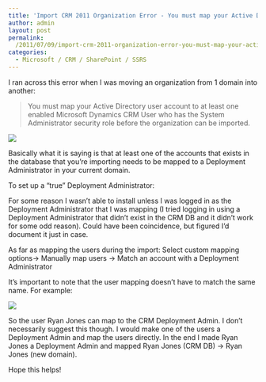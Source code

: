 ```yaml
---
title: 'Import CRM 2011 Organization Error - You must map your Active Directory user account...'
author: admin
layout: post
permalink:
  /2011/07/09/import-crm-2011-organization-error-you-must-map-your-active-directory-user-account/
categories:
  - Microsoft / CRM / SharePoint / SSRS
---
```



I ran across this error when I was moving an organization from 1 domain into another:

>You must map your Active Directory user account to at least one enabled Microsoft Dynamics CRM User who has the System Administrator security role before the organization can be imported.

![][2]

 [2]: /images/old/import-fail.bmp

Basically what it is saying is that at least one of the accounts that exists in the database that you’re importing needs to be mapped to a Deployment Administrator in your current domain.

To set up a “true” Deployment Administrator:

For some reason I wasn’t able to install unless I was logged in as the Deployment Administrator that I was mapping (I tried logging in using a Deployment Administrator that didn’t exist in the CRM DB and it didn’t work for some odd reason). Could have been coincidence, but figured I’d document it just in case.

As far as mapping the users during the import:
Select custom mapping options-> Manually map users -> Match an account with a Deployment Administrator

It’s important to note that the user mapping doesn’t have to match the same name. For example:

![][3]

 [3]: /images/old/user-mapping.png

So the user Ryan Jones can map to the CRM Deployment Admin. I don’t necessarily suggest this though. I would make one of the users a Deployment Admin and map the users directly. In the end I made Ryan Jones a Deployment Admin and mapped Ryan Jones (CRM DB) -> Ryan Jones (new domain).

Hope this helps!